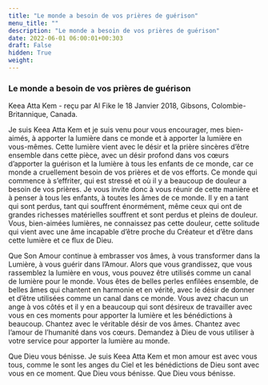 ```yaml
---
title: "Le monde a besoin de vos prières de guérison"
menu_title: ""
description: "Le monde a besoin de vos prières de guérison"
date: 2022-06-01 06:00:01+00:303
draft: False
hidden: True
weight:
---
```

### Le monde a besoin de vos prières de guérison

Keea Atta Kem - reçu par Al Fike le 18 Janvier 2018, Gibsons, Colombie-Britannique, Canada.

Je suis Keea Atta Kem et je suis venu pour vous encourager, mes bien-aimés, à apporter la lumière dans ce monde et à apporter la lumière en vous-mêmes. Cette lumière vient avec le désir et la prière sincères d’être ensemble dans cette pièce, avec un désir profond dans vos cœurs d’apporter la guérison et la lumière à tous les enfants de ce monde, car ce monde a cruellement besoin de vos prières et de vos efforts. Ce monde qui commence à s’effriter, qui est stressé et où il y a beaucoup de douleur a besoin de vos prières. Je vous invite donc à vous réunir de cette manière et à penser à tous les enfants, à toutes les âmes de ce monde. Il y en a tant qui sont perdus, tant qui souffrent énormément, même ceux qui ont de grandes richesses matérielles souffrent et sont perdus et pleins de douleur. Vous, bien-aimées lumières, ne connaissez pas cette douleur, cette solitude qui vient avec une âme incapable d’être proche du Créateur et d’être dans cette lumière et ce flux de Dieu.

Que Son Amour continue à embrasser vos âmes, à vous transformer dans la Lumière, à vous guérir dans l’Amour. Alors que vous grandissez, que vous rassemblez la lumière en vous, vous pouvez être utilisés comme un canal de lumière pour le monde. Vous êtes de belles perles enfilées ensemble, de belles âmes qui chantent en harmonie et en vérité, avec le désir de donner et d’être utilisées comme un canal dans ce monde. Vous avez chacun un ange à vos côtés et il y en a beaucoup qui sont désireux de travailler avec vous en ces moments pour apporter la lumière et les bénédictions à beaucoup. Chantez avec le véritable désir de vos âmes. Chantez avec l’amour de l’humanité dans vos cœurs. Demandez à Dieu de vous utiliser à votre service pour apporter la lumière au monde.

Que Dieu vous bénisse. Je suis Keea Atta Kem et mon amour est avec vous tous, comme le sont les anges du Ciel et les bénédictions de Dieu sont avec vous en ce moment. Que Dieu vous bénisse. Que Dieu vous bénisse.

